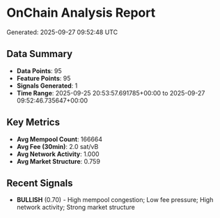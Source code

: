 # OnChain Analysis Report
Generated: 2025-09-27 09:52:48 UTC

## Data Summary
- **Data Points**: 95
- **Feature Points**: 95
- **Signals Generated**: 1
- **Time Range**: 2025-09-25 20:53:57.691785+00:00 to 2025-09-27 09:52:46.735647+00:00

## Key Metrics
- **Avg Mempool Count**: 166664
- **Avg Fee (30min)**: 2.0 sat/vB
- **Avg Network Activity**: 1.000
- **Avg Market Structure**: 0.759

## Recent Signals
- **BULLISH** (0.70) - High mempool congestion; Low fee pressure; High network activity; Strong market structure
